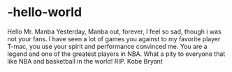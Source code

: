 # -hello-world
Hello Mr. Manba
Yesterday, Manba out, forever, I feel so sad, though i was not your fans. 
I have seen a lot of games you against to my favorite player T-mac, you use your spirit and performance convinced me.
You are a legend and one of the greatest players in NBA.
What a pity to everyone that like NBA and basketball in the world!
RIP. Kobe Bryant
